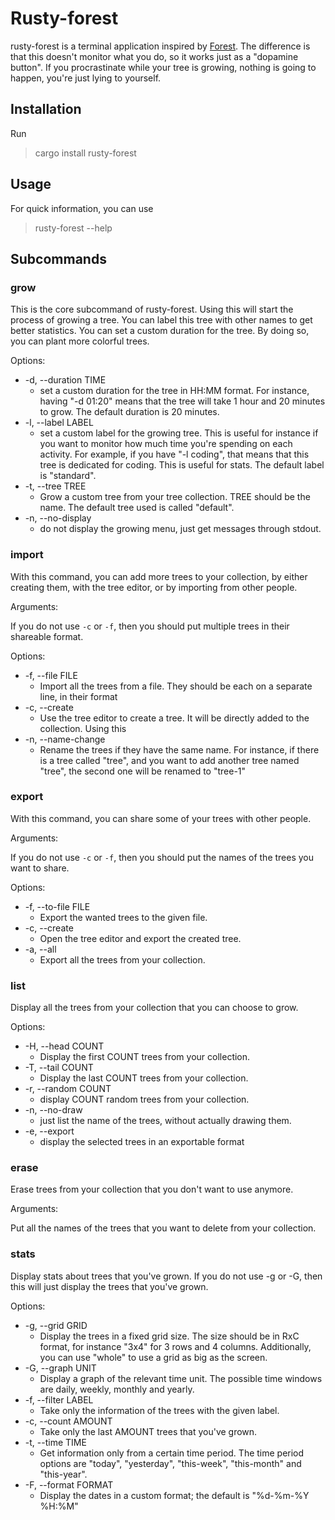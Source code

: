 # Rusty-forest

rusty-forest is a terminal application inspired by [Forest](https://www.forestapp.cc). The 
difference is that this doesn't monitor what you do, so it works just as a "dopamine button". 
If you procrastinate while your tree is growing, nothing is going to happen, you're just 
lying to yourself.

## Installation

Run

> cargo install rusty-forest

## Usage

For quick information, you can use

> rusty-forest --help

## Subcommands

### grow

This is the core subcommand of rusty-forest. Using this will start the process of 
growing a tree. You can label this tree with other names to get better statistics.
You can set a custom duration for the tree. By doing so, you can plant more colorful 
trees.

Options:

* -d, --duration TIME
  * set a custom duration for the tree in HH:MM format. For instance, having
    "-d 01:20" means that the tree will take 1 hour and 20 minutes to grow.
    The default duration is 20 minutes.
* -l, --label LABEL
  * set a custom label for the growing tree. This is useful for instance
    if you want to monitor how much time you're spending on each activity.
    For example, if you have "-l coding", that means that this tree is dedicated 
    for coding. This is useful for stats. The default label is "standard".
* -t, --tree TREE
  * Grow a custom tree from your tree collection. TREE should be the name.
    The default tree used is called "default".
* -n, --no-display
  * do not display the growing menu, just get messages through stdout.

### import

With this command, you can add more trees to your collection, by either creating them, 
with the tree editor, or by importing from other people.

Arguments:

If you do not use `-c` or `-f`, then you should put multiple trees in their shareable
format.

Options:

* -f, --file FILE
  * Import all the trees from a file. They should be each on a separate line, 
    in their format
* -c, --create
  * Use the tree editor to create a tree. It will be directly added to the collection.
    Using this 
* -n, --name-change
  * Rename the trees if they have the same name. For instance, if there is a tree called 
    "tree", and you want to add another tree named "tree", the second one will be renamed 
    to "tree-1"

### export

With this command, you can share some of your trees with other people.

Arguments:

If you do not use `-c` or `-f`, then you should put the names of the trees you want 
to share.

Options:

* -f, --to-file FILE
  * Export the wanted trees to the given file.
* -c, --create
  * Open the tree editor and export the created tree.
* -a, --all
  * Export all the trees from your collection.

### list

Display all the trees from your collection that you can choose to grow.

Options:

* -H, --head COUNT
  * Display the first COUNT trees from your collection.
* -T, --tail COUNT
  * Display the last COUNT trees from your collection.
* -r, --random COUNT
  * display COUNT random trees from your collection.
* -n, --no-draw
  * just list the name of the trees, without actually drawing them.
* -e, --export
  * display the selected trees in an exportable format

### erase

Erase trees from your collection that you don't want to use anymore.

Arguments:

Put all the names of the trees that you want to delete from your collection.

### stats

Display stats about trees that you've grown. If you do not use -g or -G, then
this will just display the trees that you've grown.

Options:

* -g, --grid GRID
  * Display the trees in a fixed grid size. The size should be in RxC format, for 
    instance "3x4" for 3 rows and 4 columns. Additionally, you can use "whole" to
    use a grid as big as the screen.
* -G, --graph UNIT
  * Display a graph of the relevant time unit. The possible time windows are
    daily, weekly, monthly and yearly.
* -f, --filter LABEL
  * Take only the information of the trees with the given label.
* -c, --count AMOUNT
  * Take only the last AMOUNT trees that you've grown.
* -t, --time TIME
  * Get information only from a certain time period. The time period options are
    "today", "yesterday", "this-week", "this-month" and "this-year".
* -F, --format FORMAT
  * Display the dates in a custom format; the default is "%d-%m-%Y %H:%M"
